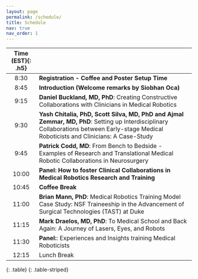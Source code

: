 ```yaml
---
layout: page
permalink: /schedule/
title: Schedule
nav: true
nav_order: 1
---
```



| **Time (EST)**{: .h5} |  |
| :-----:   | :----- |
| 8:30| **Registration - Coffee and Poster Setup Time** |
| 8:45| **Introduction (Welcome remarks by Siobhan Oca)** |
| 9:15 | **Daniel Buckland, MD, PhD**: Creating Constructive Collaborations with Clinicians in Medical Robotics |
| 9:30 | **Yash Chitalia, PhD, Scott Silva, MD, PhD and Ajmal Zemmar, MD, PhD**: Setting up Interdisciplinary Collaborations between Early-stage Medical Roboticists and Clinicians: A Case-Study |
| 9:45 | **Patrick Codd, MD**: From Bench to Bedside - Examples of Research and Translational Medical Robotic Collaborations in Neurosurgery |
| 10:00 | **Panel: How to foster Clinical Collaborations in Medical Robotics Research and Training**|
| 10:45 | **Coffee Break** |
| 11:00 | **Brian Mann, PhD**: Medical Robotics Training Model Case Study: NSF Traineeship in the Advancement of Surgical Technologies (TAST) at Duke |
| 11:15 | **Mark Draelos, MD, PhD**: To Medical School and Back Again: A Journey of Lasers, Eyes, and Robots|
| 11:30 | **Panel:**: Experiences and Insights training Medical Roboticists |
| 12:15 | Lunch Break |
{: .table}
{: .table-striped}



